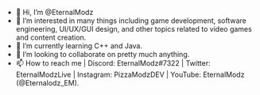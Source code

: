 - 👋 Hi, I’m @EternalModz
- 👀 I’m interested in many things including game development, software engineering, UI/UX/GUI design, and other topics related to video games and content creation. 
- 🌱 I’m currently learning C++ and Java.
- 💞️ I’m looking to collaborate on pretty much anything. 
- 📫 How to reach me | Discord: EternalModz#7322 | Twitter: EternalModzLive | Instagram: PizzaModzDEV | YouTube: EternalModz (@Eternalodz_EM).

<!---
EternalModz/EternalModz is a ✨ special ✨ repository because its `README.md` (this file) appears on your GitHub profile.
You can click the Preview link to take a look at your changes.
--->
